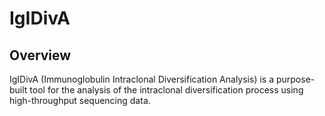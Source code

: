 # IgIDivA

## Overview

IgIDivA (Immunoglobulin Intraclonal Diversification Analysis) is a purpose-built tool for the analysis of the intraclonal diversification process using high-throughput sequencing data.
